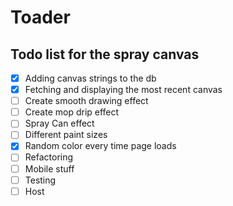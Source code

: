 
# Toader


## Todo list for the spray canvas
- [x] Adding canvas strings to the db
- [x] Fetching and displaying the most recent canvas
- [ ] Create smooth drawing effect
- [ ] Create mop drip effect
- [ ] Spray Can effect
- [ ] Different paint sizes
- [x] Random color every time page loads 
- [ ] Refactoring
- [ ] Mobile stuff
- [ ] Testing
- [ ] Host